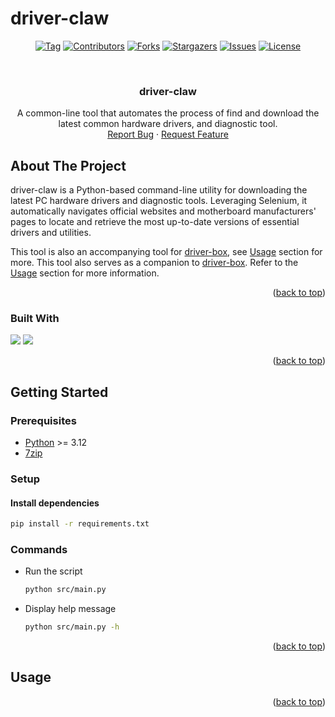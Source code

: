 # driver-claw
<a id="readme-top"></a>


<!-- PROJECT SHIELDS -->
<div align="center">

  [![Tag][tag-shield]][tag-url]
  [![Contributors][contributors-shield]][contributors-url]
  [![Forks][forks-shield]][forks-url]
  [![Stargazers][stars-shield]][stars-url]
  [![Issues][issues-shield]][issues-url]
  [![License][license-shield]][license-url]
  
</div>


<!-- PROJECT LOGO -->
<br />
<div align="center">
  <h3 align="center">driver-claw</h3>

  <p align="center">
    A common-line tool that automates the process of find and download the latest common hardware drivers, and diagnostic tool.
    <br />
    <a href="https://github.com/markmybytes/driver-claw/issues/new?labels=bug&template=bug-report---.md">Report Bug</a>
    ·
    <a href="https://github.com/markmybytes/driver-claw/issues/new?labels=enhancement&template=feature-request---.md">Request Feature</a>
  </p>
</div>


<!-- ABOUT THE PROJECT -->
## About The Project

driver-claw is a Python-based command-line utility for downloading the latest PC hardware drivers and diagnostic tools. Leveraging Selenium, it automatically navigates official websites and motherboard manufacturers' pages to locate and retrieve the most up-to-date versions of essential drivers and utilities.

This tool is also an accompanying tool for [driver-box](https://github.com/markmybytes/driver-box/), see [Usage](#usage) section for more.
This tool also serves as a companion to [driver-box](https://github.com/markmybytes/driver-box/). Refer to the [Usage](#usage) section for more information.

<p align="right">(<a href="#readme-top">back to top</a>)</p>

### Built With
[<img src="https://img.shields.io/badge/python-306998?style=for-the-badge&logo=python&logoColor=white">](https://www.python.org/)
[<img src="https://img.shields.io/badge/selenium-01a71c?style=for-the-badge&logo=selenium&logoColor=white">](https://www.selenium.dev/)

<p align="right">(<a href="#readme-top">back to top</a>)</p>


<!-- GETTING STARTED -->
## Getting Started

### Prerequisites

- [Python](https://www.python.org/downloads/) >= 3.12
- [7zip](https://www.7-zip.org/download.html)

### Setup

#### Install dependencies
```sh
pip install -r requirements.txt
```

### Commands

- Run the script
  ```sh
  python src/main.py
  ```

- Display help message
  ```sh
  python src/main.py -h
  ```

<p align="right">(<a href="#readme-top">back to top</a>)</p>


<!-- USAGE EXAMPLES -->
## Usage

<!-- TODO -->

<p align="right">(<a href="#readme-top">back to top</a>)</p>


<!-- MARKDOWN LINKS & IMAGES -->
<!-- https://www.markdownguide.org/basic-syntax/#reference-style-links -->
[tag-url]: https://github.com/markmybytes/driver-claw/releases
[tag-shield]: https://img.shields.io/github/v/tag/markmybytes/driver-claw?style=for-the-badge&label=LATEST&color=%23B1B1B1
[contributors-shield]: https://img.shields.io/github/contributors/markmybytes/driver-claw.svg?style=for-the-badge
[contributors-url]: https://github.com/markmybytes/driver-claw/graphs/contributors
[forks-shield]: https://img.shields.io/github/forks/markmybytes/driver-claw.svg?style=for-the-badge
[forks-url]: https://github.com/markmybytes/driver-claw/network/members
[stars-shield]: https://img.shields.io/github/stars/markmybytes/driver-claw.svg?style=for-the-badge
[stars-url]: https://github.com/markmybytes/driver-claw/stargazers
[issues-shield]: https://img.shields.io/github/issues/markmybytes/driver-claw.svg?style=for-the-badge
[issues-url]: https://github.com/markmybytes/driver-claw/issues
[license-shield]: https://img.shields.io/github/license/markmybytes/driver-claw.svg?style=for-the-badge
[license-url]: https://github.com/markmybytes/driver-claw/blob/master/LICENSE.txt

